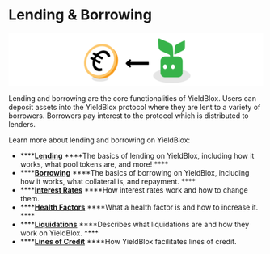 # Lending & Borrowing

![](../../.gitbook/assets/lending-header.svg)

Lending and borrowing are the core functionalities of YieldBlox. Users can deposit assets into the YieldBlox protocol where they are lent to a variety of borrowers. Borrowers pay interest to the protocol which is distributed to lenders.



Learn more about lending and borrowing on YieldBlox:

* \*\*\*\*[**Lending**](lending.md) ****The basics of lending on YieldBlox, including how it works, what pool tokens are, and more! ****
* \*\*\*\*[**Borrowing**](borrowing.md) ****The basics of borrowing on YieldBlox, including how it works, what collateral is, and repayment. ****
* \*\*\*\*[**Interest Rates**](interest-rates.md) ****How interest rates work and how to change them. 
* \*\*\*\*[**Health Factors**](health-factors.md) ****What a health factor is and how to increase it. ****
* \*\*\*\*[**Liquidations**](liquidations.md) ****Describes what liquidations are and how they work on YieldBlox. ****
* \*\*\*\*[**Lines of Credit**](lines-of-credit.md) ****How YieldBlox facilitates lines of credit.





